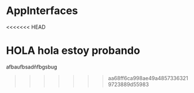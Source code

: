 # AppInterfaces
<<<<<<< HEAD

HOLA
hola estoy probando
=======
afbaufbsadñfbgsbug
>>>>>>> aa68ff6ca998ae49a48573363219723889d55983
